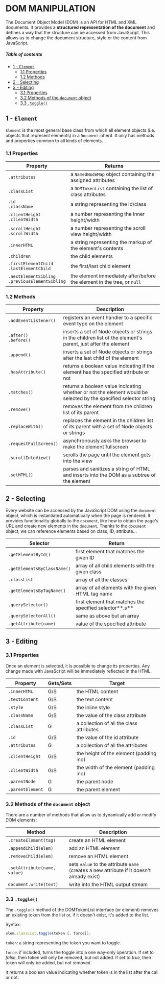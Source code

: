 [//]: # (TITLE DOM Manipulation)
[//]: # (ENDPOINT /jsdom)

# DOM MANIPULATION

The Document Object Model (DOM) is an API for HTML and XML documents. It provides a **structured representation of the document** and defines a way that the structure can be accessed from JavaScript. This allows us to change the document structure, style or the content from JavaScript.

<!-- markdown-toc start - Don't edit this section. Run M-x markdown-toc-refresh-toc -->
##### Table of contents

- [1 - `Element`](#1---element)
    - [1.1 Properties](#11-properties)
    - [1.2 Methods](#12-methods)
- [2 - Selecting](#2---selecting)
- [3 - Editing](#3---editing)
    - [3.1 Properties](#31-properties)
    - [3.2 Methods of the `document` object](#32-methods-of-the-document-object)
    - [3.3 `.toggle()`](#33-toggle)

<!-- markdown-toc end -->

## 1 - `Element`

`Element` is the most general base class from which all element objects (i.e. objects that represent elements) in a `Document` inherit. It only has methods and properties common to all kinds of elements.

### 1.1 Properties

| Property                                            | Returns                                                                 |
|-----------------------------------------------------|-------------------------------------------------------------------------|
| `.attributes`                                       | a `NamedNodeMap` object containing the assigned attributes              |
| `.classList`                                        | a `DOMTokenList` containing the list of class attributes                |
| `.id`<br/>`.className`                              | a string representing the id/class                                      |
| `.clientHeight`<br/>`.clientWidth`                  | a number representing the inner height/width                            |
| `.scrollHeight`<br/>`.scrollWidth`                  | a number representing the scroll view height/width                      |
| `.innerHTML`                                        | a string representing the markup of the element's contents              |
| `.children`                                         | the child elements                                                      |
| `.firstElementChild`<br/>`.lastElementChild`        | the first/last child element                                            |
| `.nextElementSibling`<br/>`.previousElementSibling` | the element immediately after/before the element in the tree, or `null` |

### 1.2 Methods


| Property                   | Description                                                                                                      |
|----------------------------|------------------------------------------------------------------------------------------------------------------|
| `.addEventListener()`      | registers an event handler to a specific event type on the element                                               |
| `.after()`<br/>`.before()` | inserts a set of Node objects or strings in the children list of the element's parent, just after the element    |
| `.append()`                | inserts a set of Node objects or strings after the last child of the element                                     |
| `.hasAttribute()`          | returns a boolean value indicating if the element has the specified attribute or not                             |
| `.matches()`               | returns a boolean value indicating whether or not the element would be selected by the specified selector string |
| `.remove()`                | removes the element from the children list of its parent                                                         |
| `.replaceWith()`           | replaces the element in the children list of its parent with a set of Node objects or strings                    |
| `.requestFullScreen()`     | asynchronously asks the browser to make the element fullscreen                                                   |
| `.scrollIntoView()`        | scrolls the page until the element gets into the view                                                            |
| `.setHTML()`               | parses and sanitizes a string of HTML and inserts into the DOM as a subtree of the element                       |


## 2 - Selecting


Every website can be accessed by the JavaScript DOM using the `document` object, which is instantiated automatically when the page is rendered.
It provides functionality globally to the `document`, like how to obtain the page's URL and create new elements in the `document`.
Thanks to the `document` object, we can reference elements based on class, ID, attribute...

| Selector                    | Return                                                  |
|-----------------------------|---------------------------------------------------------|
| `.getElementById()`         | first element that matches the given ID                 |
| `.getElementsByClassName()` | array of all child elements with the given class        |
| `.classList`                | array of all the classes                                |
| `.getElementsByTagName()`   | array of all elements with the given HTML tag name      |
| `.querySelector()`          | first element that matches the specified selector**.s** |
| `.querySelectorAll()`       | same as above but an array                              |
| `.getAttribute(name)`       | value of the specified attribute                        |


## 3 - Editing

### 3.1 Properties
Once an element is selected, it is possible to change its properties. Any change made with JavaScript will be immediately reflected in the HTML.

| Property         | Gets/Sets | Target                                   |
|------------------|-----------|------------------------------------------|
| `.innerHTML`     | G/S       | the HTML content                         |
| `.textContent`   | G/S       | the text content                         |
| `.style`         | G/S       | the inline style                         |
| `.className`     | G/S       | the value of the class attribute         |
| `.classList`     | G         | a collection of all the class attributes |
| `.id`            | G/S       | the value of the id attribute            |
| `.attributes`    | G         | a collection of all the attributes       |
| `.clientHeight`  | G/S       | the height of the element (padding inc)  |
| `.clientWidth`   | G/S       | the width of the element (padding inc)   |
| `.parentNode`    | G         | the parent node                          |
| `.parentElement` | G         | the parent element                       |


### 3.2 Methods of the `document` object


There are a number of methods that allow us to dynamically add or modify DOM elements:

| Method                       | Description                                                                                |
|------------------------------|--------------------------------------------------------------------------------------------|
| `.createElement(tag)`        | create an HTML element                                                                     |
| `.appendChild(elem)`         | add an HTML element                                                                        |
| `.removeChild(elem)`         | remove an HTML element                                                                     |
| `.setAttribute(name, value)` | sets `value` to the attribute `name` (creates a new attribute if it doesn't already exist) |
| `document.write(text)`       | write into the HTML output stream                                        


### 3.3 `.toggle()`

The `.toggle()` method of the DOMTokenList interface (or element) removes an existing token from the list or, if it doesn't exist, it's added to the list.

Syntax:
``` javascript
elem.classList.toggle(token [, force]);
```

`token`: a string representing the token you want to toggle.

`force`: if included, turns the toggle into a one way-only operation. If set to *false*, then token will only be removed, but not added. If set to *true*, then token will only be added, but not removed.

It returns a boolean value indicating whether token is in the list after the call or not. 
